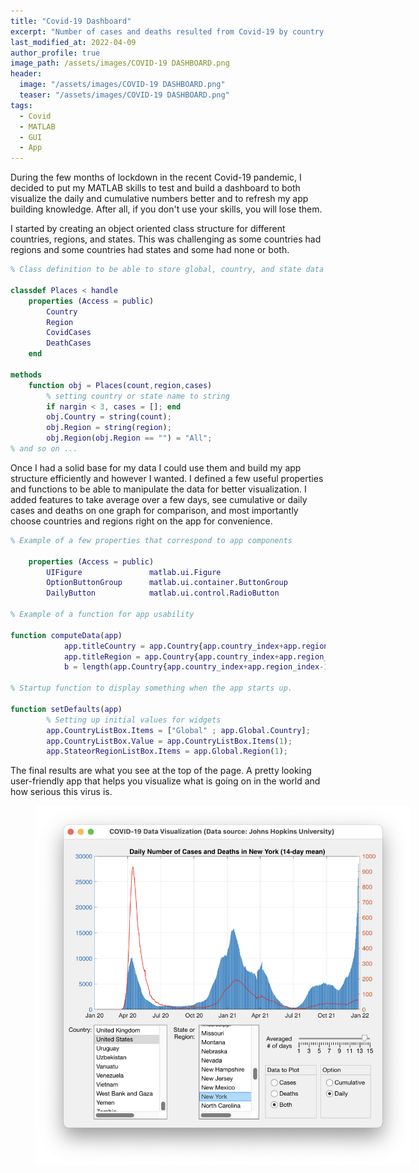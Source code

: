 ```yaml
---
title: "Covid-19 Dashboard"
excerpt: "Number of cases and deaths resulted from Covid-19 by country or region for 2020-2021"
last_modified_at: 2022-04-09
author_profile: true
image_path: /assets/images/COVID-19 DASHBOARD.png
header:
  image: "/assets/images/COVID-19 DASHBOARD.png"
  teaser: "/assets/images/COVID-19 DASHBOARD.png"
tags: 
  - Covid
  - MATLAB
  - GUI
  - App
---
```

  
During the few months of lockdown in the recent Covid-19 pandemic, I decided to put my MATLAB skills to test and build a dashboard to both visualize the daily and cumulative numbers better and to refresh my app building knowledge. After all, if you don't use your skills, you will lose them.

I started by creating an object oriented class structure for different countries, regions, and states. This was challenging as some countries had regions and some countries had states and some had none or both.

```matlab
% Class definition to be able to store global, country, and state data
    
classdef Places < handle
    properties (Access = public)
        Country
        Region
        CovidCases
        DeathCases
    end

methods
    function obj = Places(count,region,cases)
        % setting country or state name to string
        if nargin < 3, cases = []; end
        obj.Country = string(count);
        obj.Region = string(region);
        obj.Region(obj.Region == "") = "All";
% and so on ...
```
Once I had a solid base for my data I could use them and build my app structure efficiently and however I wanted. I defined a few useful properties and functions to be able to manipulate the data for better visualization. I added features to take average over a few days, see cumulative or daily cases and deaths on one graph for comparison, and most importantly choose countries and regions right on the app for convenience.

```matlab
% Example of a few properties that correspond to app components
        
    properties (Access = public)
        UIFigure               matlab.ui.Figure
        OptionButtonGroup      matlab.ui.container.ButtonGroup
        DailyButton            matlab.ui.control.RadioButton

% Example of a function for app usability        

function computeData(app)
            app.titleCountry = app.Country{app.country_index+app.region_index-1}.Country;
            app.titleRegion = app.Country{app.country_index+app.region_index-1}.Region;
            b = length(app.Country{app.country_index+app.region_index-1}.CovidCases);

% Startup function to display something when the app starts up.

function setDefaults(app)
        % Setting up initial values for widgets
        app.CountryListBox.Items = ["Global" ; app.Global.Country];
        app.CountryListBox.Value = app.CountryListBox.Items(1);
        app.StateorRegionListBox.Items = app.Global.Region(1);
```
The final results are what you see at the top of the page. A pretty looking user-friendly app that helps you visualize what is going on in the world and how serious this virus is.

<figure style="width: 600px" class="align-center">
    <a href="/assets/images/COVID-19 DASHBOARD.png"><img src="/assets/images/COVID-19 DASHBOARD.png"></a>
</figure>
